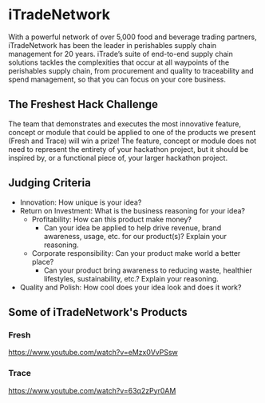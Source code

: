 # iTradeNetwork
With a powerful network of over 5,000 food and beverage trading partners, iTradeNetwork has been the leader in perishables supply chain management for 20 years. iTrade’s suite of end-to-end supply chain solutions tackles the complexities that occur at all waypoints of the perishables supply chain, from procurement and quality to traceability and spend management, so that you can focus on your core business.
## The Freshest Hack Challenge
The team that demonstrates and executes the most innovative feature, concept or module that could be applied to one of the products we present (Fresh and Trace) will win a prize! The feature, concept or module does not need to represent the entirety of your hackathon project, but it should be inspired by, or a functional piece of, your larger hackathon project.
## Judging Criteria
* Innovation: How unique is your idea?
* Return on Investment: What is the business reasoning for your idea?
  * Profitability: How can this product make money?
    * Can your idea be applied to help drive revenue, brand awareness, usage, etc. for our product(s)? Explain your reasoning.
  * Corporate responsibility: Can your product make world a better place?
    * Can your product bring awareness to reducing waste, healthier lifestyles, sustainability, etc.? Explain your reasoning.
* Quality and Polish: How cool does your idea look and does it work?
## Some of iTradeNetwork's Products
### Fresh
https://www.youtube.com/watch?v=eMzx0VvPSsw
### Trace
https://www.youtube.com/watch?v=63q2zPyr0AM
